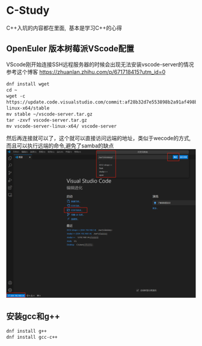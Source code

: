 # C-Study
C++入坑的内容都在里面,
 基本是学习C++的心得
## OpenEuler 版本树莓派VScode配置
VScode刚开始连接SSH远程服务器的时候会出现无法安装vscode-server的情况
参考这个博客
https://zhuanlan.zhihu.com/p/671718415?utm_id=0
```shell
dnf install wget
cd ~
wget -c https://update.code.visualstudio.com/commit:af28b32d7e553898b2a91af498b1fb666fdebe0c/server-linux-x64/stable
mv stable ~/vscode-server.tar.gz
tar -zxvf vscode-server.tar.gz
mv vscode-server-linux-x64/ vscode-server
```
然后再连接就可以了，这个就可以直接访问远端的地址，类似于wecode的方式,而且可以执行远端的命令,避免了samba的缺点
![成功截图](./images/vscode-success-remote-ssh.png)

## 安装gcc和g++
```shell
dnf install g++
dnf install gcc-c++
```
